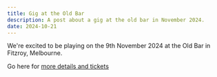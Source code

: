 ```yaml
---
title: Gig at the Old Bar
description: A post about a gig at the old bar in November 2024.
date: 2024-10-21
---
```

We're excited to be playing on the 9th November 2024 at the Old Bar in Fitzroy, Melbourne. 

Go here for <a href="https://www.theoldbar.com.au/gigs/house-of-light-sbahn-winternationale-field-monument">more details and tickets</a></p>

